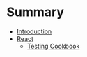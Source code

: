 # Summary

* [Introduction](README.md)
* [React](chapter1.md)
  * [Testing Cookbook](chapter1/testing-cookbook.md)

